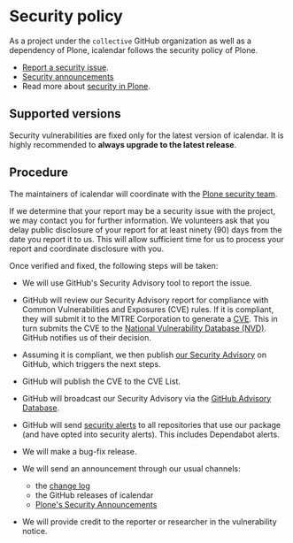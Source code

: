 # Security policy

As a project under the `collective` GitHub organization as well as a dependency of Plone, icalendar follows the security policy of Plone.

-   [Report a security issue](https://plone.org/security/report).
-   [Security announcements](https://plone.org/security/announcements)
-   Read more about [security in Plone](https://plone.org/security).


## Supported versions

Security vulnerabilities are fixed only for the latest version of icalendar.
It is highly recommended to **always upgrade to the latest release**.

## Procedure

The maintainers of icalendar will coordinate with the [Plone security team](https://plone.org/security/report).

If we determine that your report may be a security issue with the project, we may contact you for further information.
We volunteers ask that you delay public disclosure of your report for at least ninety (90) days from the date you report it to us.
This will allow sufficient time for us to process your report and coordinate disclosure with you.

Once verified and fixed, the following steps will be taken:

-   We will use GitHub's Security Advisory tool to report the issue.
-   GitHub will review our Security Advisory report for compliance with Common Vulnerabilities and Exposures (CVE) rules.
    If it is compliant, they will submit it to the MITRE Corporation to generate a [CVE](https://www.cve.org/).
    This in turn submits the CVE to the [National Vulnerability Database (NVD)](https://nvd.nist.gov/vuln/search).
    GitHub notifies us of their decision.
-   Assuming it is compliant, we then publish [our Security Advisory](https://github.com/collective/icalendar/security/advisories) on GitHub, which triggers the next steps.
-   GitHub will publish the CVE to the CVE List.
-   GitHub will broadcast our Security Advisory via the [GitHub Advisory Database](https://github.com/advisories).
-   GitHub will send [security alerts](https://docs.github.com/en/code-security/supply-chain-security/managing-vulnerabilities-in-your-projects-dependencies/about-alerts-for-vulnerable-dependencies) to all repositories that use our package (and have opted into security alerts).
    This includes Dependabot alerts.
-   We will make a bug-fix release.
-   We will send an announcement through our usual channels:

    - the [change log](https://github.com/collective/icalendar/CHANGES.rst)
    - the GitHub releases of icalendar
    - [Plone's Security Announcements](https://plone.org/security/announcements)

-   We will provide credit to the reporter or researcher in the vulnerability notice.

